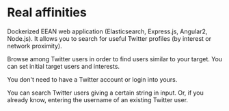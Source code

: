 # Real affinities
Dockerized EEAN web application (Elasticsearch, Express.js, Angular2, Node.js). It allows you to search for useful Twitter profiles (by interest or network proximity).

Browse among Twitter users in order to find users similar to your target.
You can set initial target users and interests.

You don't need to have a Twitter account or login into yours.

You can search Twitter users giving a certain string in input.
Or, if you already know, entering the username of an existing Twitter user.
